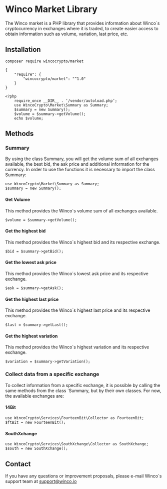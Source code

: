 # Winco Market Library

The Winco market is a PHP library that provides information about Winco´s cryptocurrency in exchanges where it is traded, to create easier access to obtain information such as volume, variation, last price, etc.

## Installation

```
composer require wincocrypto/market
```
```
{
    "require": {
        "wincocrypto/market": "^1.0"
    }
}
```

```
<?php
    require_once __DIR__ . ’/vendor/autoload.php’;
    use WincoCrypto\Market\Summary as Summary;
    $summary = new Summary();
    $volume = $summary->getVolume();
    echo $volume;
```

## Methods

### Summary

By using the class Summary, you will get the volume sum of all exchanges available, the best bid, the ask price and additional information for the currency.
In order to use the functions it is necessary to import the class Summary:

```
use WincoCrypto\Market\Summary as Summary;
$summary = new Summary();
```

#### Get Volume

This method provides the Winco´s volume sum of all exchanges available.

```
$volume = $summary->getVolume();
```

#### Get the highest bid

This method provides the Winco´s highest bid and its respective exchange.

```
$bid = $summary->getBid();
```

#### Get the lowest ask price

This method provides the Winco´s lowest ask price and its respective exchange.

```
$ask = $summary->getAsk();
```

#### Get the highest last price

This method provides the Winco´s highest last price and its respective exchange.

```
$last = $summary->getLast();
```

#### Get the highest variation

This method provides the Winco´s highest variation and its respective exchange.

```
$variation = $summary->getVariation();
```

### Collect data from a specific exchange

To collect information from a specific exchange, it is possible by calling the same methods from the class `Summary, but by their own classes. For now, the available exchanges are:

#### 14Bit

```
use WincoCrypto\Services\FourteenBit\Collector as FourteenBit;
$ftBit = new FourteenBit();
```

#### SouthXchange

```
use WincoCrypto\Services\SouthXchange\Collector as SouthXchange;
$south = new SouthXchange();
```

## Contact 

If you have any questions or improvement proposals, please e-mail Winco´s support team at support@winco.io